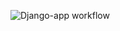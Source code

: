 ![Django-app workflow](https://github.com/tim714/infra_actions/actions/workflows/yamdb_workflow.yml/badge.svg)
